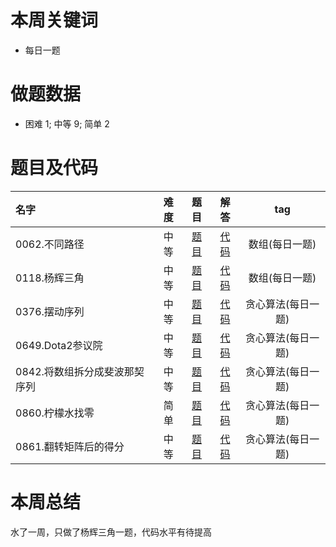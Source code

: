 # 本周关键词

* 每日一题

# 做题数据

* 困难 1; 中等 9; 简单 2

# 题目及代码

|名字|难度|题目|解答|tag|
 |:-|:-:|:-:|:-:|:-:|
|0062.不同路径|中等|[题目](https://leetcode-cn.com/problems/unique-paths/)|[代码](../Code/202012第2周/0062.不同路径.md)|数组(每日一题)
|0118.杨辉三角|中等|[题目](https://leetcode-cn.com/problems/pascals-triangle/)|[代码](../Code/202012第2周/0118.杨辉三角.md)|数组(每日一题)
|0376.摆动序列|中等|[题目](https://leetcode-cn.com/problems/permutation-in-string/)|[代码](../Code/202012第2周/0376.摆动序列.md)|贪心算法(每日一题)
|0649.Dota2参议院|中等|[题目](https://leetcode-cn.com/problems/dota2-senate/)|[代码](../Code/202012第2周/0649.Dota2参议院.md)|贪心算法(每日一题)
|0842.将数组拆分成斐波那契序列|中等|[题目](https://leetcode-cn.com/problems/split-array-into-fibonacci-sequence/)|[代码](../Code/202012第2周/0842.将数组拆分成斐波那契序列.md)|贪心算法(每日一题)
|0860.柠檬水找零|简单|[题目](https://leetcode-cn.com/problems/lemonade-change/)|[代码](../Code/202012第2周/0860.柠檬水找零.md)|贪心算法(每日一题)
|0861.翻转矩阵后的得分|中等|[题目](https://leetcode-cn.com/problems/score-after-flipping-matrix/)|[代码](../Code/202012第2周/0861.翻转矩阵后的得分.md)|贪心算法(每日一题)

# 本周总结
水了一周，只做了杨辉三角一题，代码水平有待提高



